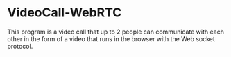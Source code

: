 # VideoCall-WebRTC
This program is a video call that up to 2 people can communicate with each other in the form of a video that runs in the browser with the Web socket protocol.
